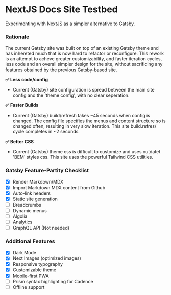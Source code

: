 # NextJS Docs Site Testbed

Experimenting with NextJS as a simpler alternative to Gatsby.

### Rationale
The current Gatsby site was bulit on top of an existing Gatsby theme and has inhereted much that is now hard to refactor or reconfigure. This rework is an attempt to acheve greater customizability, and faster iteration cycles, less code and an overall simpler design for the site, without sacrificing any features obtained by the previous Gatsby-based site. 

**✅ Less code/config**
- Current (Gatsby) site configuration is spread between the main site config and the 'theme config', with no clear seperation. 

**✅ Faster Builds**
- Current (Gatsby) build/refresh takes ~45 seconds when config is changed. The config file specifies the menus and content structure so is changed often, resulting in very slow iteration. This site build.refres/ cycle completes in ~2 seconds.

**✅ Better CSS**
- Current (Gatsby) theme css is difficult to customize and uses outdatet 'BEM' styles css. This site uses the powerful Tailwind CSS utilities.


### Gatsby Feature-Partity Checklist
- [x] Render Markdown/MDX
- [x] Import Markdown MDX content from Github
- [x] Auto-link headers
- [x] Static site generation
- [ ] Breadcrumbs
- [ ] Dynamic menus
- [ ] Algolia
- [ ] Analytics
- [ ] GraphQL API (Not needed)

### Additional Features
- [x] Dark Mode
- [x] Next Images (optimized images)
- [x] Responsive typography
- [x] Customizable theme
- [x] Mobile-first PWA 
- [ ] Prism syntax highlighting for Cadence
- [ ] Offline support
